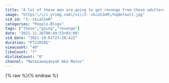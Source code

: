 ```yaml
---
title: "A lot of these men are going to get revenge from these adulterous women"
image: "https:\/\/i.ytimg.com\/vi\/Z--zkcaS3nM\/hqdefault.jpg"
vid_id: "Z--zkcaS3nM"
categories: "People-Blogs"
tags: ["these","going","revenge"]
date: "2021-11-26T00:49:53+03:00"
vid_date: "2021-10-01T23:28:42Z"
duration: "PT21M10S"
viewcount: "40"
likeCount: "7"
dislikeCount: "0"
channel: "Matazawayanyah Aka Mataz"
---
```

{% raw %}{% endraw %}
